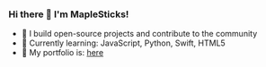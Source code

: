 ### Hi there 👋 I'm MapleSticks!  
- 🌟 I build open-source projects and contribute to the community  
- 🌱 Currently learning: JavaScript, Python, Swift, HTML5  
- 📝 My portfolio is: [here](https://mxplesticks.github.io/MapleVisuals/)
